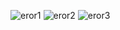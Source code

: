 ![eror1](https://github.com/user-attachments/assets/a8cbc682-f02f-4945-899f-b03de5d76620)
![eror2](https://github.com/user-attachments/assets/ae7cb1b3-47a0-49bf-80ab-74f029df1d8c)
![eror3](https://github.com/user-attachments/assets/6ad19af4-2202-4836-8113-13dadd5531b9)
